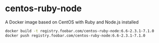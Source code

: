 # centos-ruby-node
A Docker image based on CentOS with Ruby and Node.js installed

```bash
docker build -t registry.foobar.com/centos-ruby-node:6.6-2.3.1-7.1.0
docker push registry.foobar.com/centos-ruby-node:6.6-2.3.1-7.1.0
```

